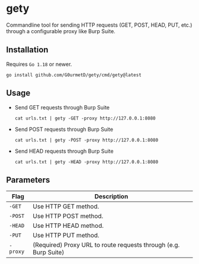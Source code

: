# gety
Commandline tool for sending HTTP requests (GET, POST, HEAD, PUT, etc.) through a configurable proxy like Burp Suite.

## Installation
Requires `Go 1.18` or newer.

```
go install github.com/G0urmetD/gety/cmd/gety@latest
```

## Usage
- Send GET requests through Burp Suite
  ```
  cat urls.txt | gety -GET -proxy http://127.0.0.1:8080
  ```
- Send POST requests through Burp Suite
  ```
  cat urls.txt | gety -POST -proxy http://127.0.0.1:8080
  ```
- Send HEAD requests through Burp Suite
  ```
  cat urls.txt | gety -HEAD -proxy http://127.0.0.1:8080
  ```

## Parameters
| Flag         | Description                                  |
|--------------|----------------------------------------------|
| `-GET`  | Use HTTP GET method.              |
| `-POST`     | Use HTTP POST method.      |
| `-HEAD`   | Use HTTP HEAD method.   |
| `-PUT`    | Use HTTP PUT method.         |
| `-proxy`    | (Required) Proxy URL to route requests through (e.g. Burp Suite)              |
